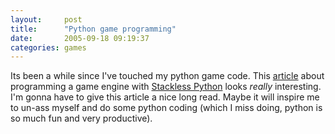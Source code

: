 ```yaml
---
layout:     post
title:      "Python game programming"
date:       2005-09-18 09:19:37
categories: games
---
```

Its been a while since I've touched my python game code. This [article](http://harkal.sylphis3d.com/2005/08/10/multithreaded-game-scripting-with-stackless-python/) about programming a game engine with [Stackless Python](http://www.stackless.com/) looks _really_ interesting. I'm gonna have to give this article a nice long read. Maybe it will inspire me to un-ass myself and do some python coding (which I miss doing, python is so much fun and very productive).
